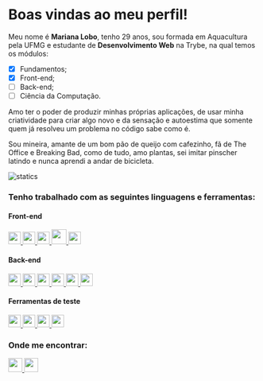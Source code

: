 # Boas vindas ao meu perfil!

Meu nome é <strong>Mariana Lobo</strong>, tenho 29 anos, sou formada em Aquacultura pela UFMG e estudante de <strong>Desenvolvimento Web</strong> na Trybe, na qual temos os módulos:

- [x] Fundamentos;
- [x] Front-end;
- [ ] Back-end;
- [ ] Ciência da Computação.

Amo ter o poder de produzir minhas próprias aplicações, de usar minha criatividade para criar algo novo e da sensação e autoestima que somente quem já resolveu um problema no código sabe como é.

Sou mineira, amante de um bom pão de queijo com cafezinho, fã de The Office e Breaking Bad, como de tudo, amo plantas, sei imitar pinscher latindo e nunca aprendi a andar de bicicleta.

![statics](https://github-readme-stats.vercel.app/api/top-langs/?username=marilobo&theme=dark&layout=compact) 

### Tenho trabalhado com as seguintes linguagens e ferramentas:

#### Front-end

<a href="https://www.google.com/search?channel=fs&client=ubuntu&q=javascript" alt="JavaScript">
  <img height="25" src="https://img.shields.io/badge/JavaScript-323330?style=for-the-badge&logo=javascript&logoColor=F7DF1E" />
</a>

<a href="https://www.devmedia.com.br/o-que-e-o-html5/25820" alt="HTML5">
  <img height="25" src="https://img.shields.io/badge/html5-%23E34F26.svg?style=for-the-badge&logo=html5&logoColor=white" />
</a>

<a href="https://www.google.com/search?channel=fs&client=ubuntu&q=css+3" alt="CSS">
  <img height="25" src="https://img.shields.io/badge/css3-%231572B6.svg?style=for-the-badge&logo=css3&logoColor=white" />
</a>

<a href="https://pt-br.reactjs.org/" alt="React">
  <img height="30" src="https://img.shields.io/badge/React-20232A?style=for-the-badge&logo=react&logoColor=61DAFB" />
</a>

<a href="https://www.w3schools.com/react/react_router.asp" alt="React Router">
  <img height="25" src="https://img.shields.io/badge/React_Router-CA4245?style=for-the-badge&logo=react-router&logoColor=white" />
</a>

#### Back-end

<a href="https://www.typescriptlang.org/" alt="TypeScript">
  <img height="25" src="https://img.shields.io/badge/TypeScript-007ACC?style=for-the-badge&logo=typescript&logoColor=white" />
</a>

<a href="https://nodejs.org/pt-br/docs" alt="Node">
  <img height="25" src="https://img.shields.io/badge/Node.js-339933?style=for-the-badge&logo=nodedotjs&logoColor=white" />
</a>

<a href="https://expressjs.com/pt-br/" alt="Express">
  <img height="25" src="https://img.shields.io/badge/Express.js-000000?style=for-the-badge&logo=express&logoColor=white" />
</a>

<a href="https://www.docker.com//" alt="Docker">
  <img height="25" src="https://img.shields.io/badge/Docker-2CA5E0?style=for-the-badge&logo=docker&logoColor=white" />
</a>

<a href="https://sequelize.org/" alt="Sequelize">
  <img height="25" src="https://img.shields.io/badge/Sequelize-52B0E7?style=for-the-badge&logo=Sequelize&logoColor=white" />
</a>

<a href="https://www.mysql.com/" alt="MySQL">
  <img height="25" src="https://img.shields.io/badge/mysql-%2300f.svg?style=for-the-badge&logo=mysql&logoColor=white" />
</a>

#### Ferramentas de teste

<a href="https://jestjs.io/pt-BR/" alt="Jest">
  <img height="25" src="https://img.shields.io/badge/-jest-%23C21325?style=for-the-badge&logo=jest&logoColor=white" />
</a>

<a href="https://testing-library.com/docs/react-testing-library/intro/" alt="RTL">
  <img height="25" src="https://img.shields.io/badge/-TestingLibrary-%23E33332?style=for-the-badge&logo=testing-library&logoColor=white" />
</a>

<a href="https://mochajs.org/" alt="Mocha">
  <img height="25" src="https://img.shields.io/badge/-mocha-%238D6748?style=for-the-badge&logo=mocha&logoColor=whitee" />
</a>

<a href="https://www.chaijs.com/" alt="Chai">
  <img height="25" src="https://img.shields.io/badge/chai-A30701?style=for-the-badge&logo=chai&logoColor=white" />
</a>

### Onde me encontrar:

<a href="https://www.linkedin.com/in/mariana-lobo-dev/" alt="Linkedin">
  <img height="28" src="https://img.shields.io/badge/-Linkedin-0e76a8?style=flat-square&logo=Linkedin&logoColor=white&link=https://www.linkedin.com/in/mariana-lobo-dev/" />
</a>

<a href="mailto:mlobosilva93@gmail.com" alt="Gmail">
  <img height="28" src="https://img.shields.io/badge/-Gmail-FF0000?style=flat-square&labelColor=FF0000&logo=gmail&logoColor=white&link=mailto:mlobosilva93@gmail.com" />
</a>
